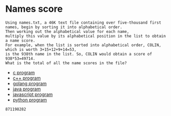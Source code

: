 # Names score

```
Using names.txt, a 46K text file containing over five-thousand first names, begin by sorting it into alphabetical order.
Then working out the alphabetical value for each name,
multiply this value by its alphabetical position in the list to obtain a name score.
For example, when the list is sorted into alphabetical order, COLIN, which is worth 3+15+12+9+14=53,
is the 938th name in the list. So, COLIN would obtain a score of 938*53=49714.
What is the total of all the name scores in the file?
```

* [c program](Problem022.c)
* [c++ program](Problem022.cpp)
* [golang program](Problem022.go)
* [java program](Problem022.java)
* [javascript program](Problem022.js)
* [python program](Problem022.py)

```
871198282
```
